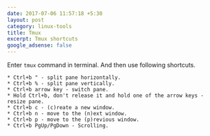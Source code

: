 ```yaml
---
date: 2017-07-06 11:57:18 +5:30
layout: post
category: linux-tools
title: Tmux
excerpt: Tmux shortcuts
google_adsense: false
---
```

Enter `tmux` command in terminal. And then use following shortcuts.
~~~
* Ctrl+b " - split pane horizontally.
* Ctrl+b % - split pane vertically.
* Ctrl+b arrow key - switch pane.
* Hold Ctrl+b, don't release it and hold one of the arrow keys - resize pane.
* Ctrl+b c - (c)reate a new window.
* Ctrl+b n - move to the (n)ext window.
* Ctrl+b p - move to the (p)revious window.
* Ctrl+b PgUp/PgDown - Scrolling.
~~~
